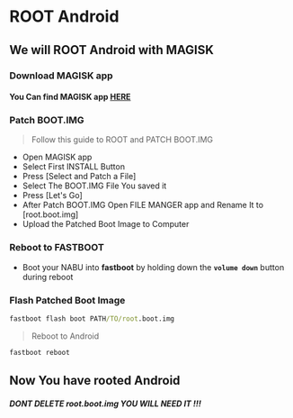 # ROOT Android

## We will ROOT Android with MAGISK

### Download MAGISK app
#### You Can find MAGISK app [HERE](https://github.com/topjohnwu/Magisk/releases)

### Patch BOOT.IMG
> Follow this guide to ROOT and PATCH BOOT.IMG
- Open MAGISK app
- Select First INSTALL Button
- Press [Select and Patch a File]
- Select The BOOT.IMG File You saved it
- Press [Let's Go]
- After Patch BOOT.IMG Open FILE MANGER app and Rename It to [root.boot.img]
- Upload the Patched Boot Image to Computer

### Reboot to FASTBOOT
- Boot your NABU into **fastboot** by holding down the **`volume down`** button during reboot

### Flash Patched Boot Image
```cmd
fastboot flash boot PATH/TO/root.boot.img
```
> Reboot to Android
```cmd
fastboot reboot
```
## Now You have rooted Android
##### DONT DELETE root.boot.img YOU WILL NEED IT !!!

